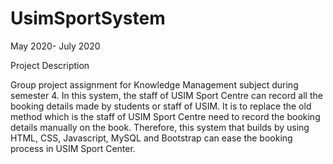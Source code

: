 # UsimSportSystem
May 2020- July 2020

Project Description

Group project assignment for Knowledge Management subject during semester 4. In this system, the staff of USIM Sport Centre can record all the booking details made by students or staff of USIM. It is to replace the old method which is the staff of USIM Sport Centre need to record the booking details manually on the book. Therefore, this system that builds by using HTML, CSS, Javascript, MySQL and Bootstrap can ease the booking process in USIM Sport Center.
